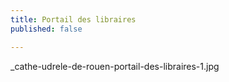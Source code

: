 ```yaml
---
title: Portail des libraires
published: false

---
```

_cathe-udrele-de-rouen-portail-des-libraires-1.jpg